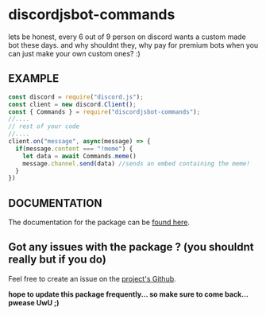 # discordjsbot-commands
lets be honest, every 6 out of 9 person on discord wants a custom made bot these days. and why shouldnt they, why pay for premium bots when you can just make your own custom ones? :)


## EXAMPLE
```js
const discord = require("discord.js");
const client = new discord.Client();
const { Commands } = require("discordjsbot-commands");
//....
// rest of your code
//....
client.on("message", async(message) => {
  if(message.content === "!meme") {
    let data = await Commands.meme()
    message.channel.send(data) //sends an embed containing the meme!
  }
})

```


## DOCUMENTATION
The documentation for the package can be [found here](https://tec-wizard.gitbook.io/discordjsbot-commands).


## Got any issues with the package ? (you shouldnt really but if you do)
Feel free to create an issue on the [project's Github](https://github.com/tec-wizard/discordjsbot-commands/issues).


__hope to update this package frequently... so make sure to come back... pwease UwU ;)__
